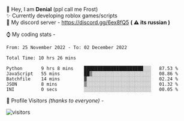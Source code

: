 🤚 Hey, I am **Denial** (ppl call me Frost)  
✨ Currently developing roblox games/scripts  
💎  My discord server - https://discord.gg/6ex8fQ5 **( ⚠ its russian )**  

⌚ My coding stats -

<!--START_SECTION:waka-->

```text
From: 25 November 2022 - To: 02 December 2022

Total Time: 10 hrs 26 mins

Python       9 hrs 8 mins    ██████████████████████░░░   87.53 %
JavaScript   55 mins         ██▒░░░░░░░░░░░░░░░░░░░░░░   08.86 %
Batchfile    14 mins         ▓░░░░░░░░░░░░░░░░░░░░░░░░   02.24 %
JSON         8 mins          ▒░░░░░░░░░░░░░░░░░░░░░░░░   01.32 %
INI          0 secs          ░░░░░░░░░░░░░░░░░░░░░░░░░   00.05 %
```

<!--END_SECTION:waka-->

🧥 Profile Visitors *(thanks to everyone)* -  
  
![visitors](https://visitor-badge.glitch.me/badge?page_id=FrostX-Official.FrostX-Official)
